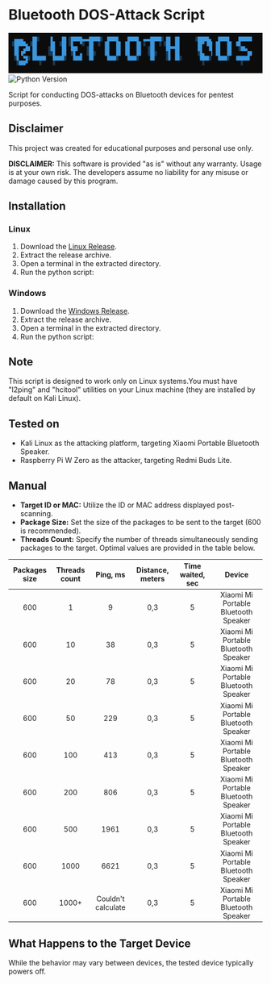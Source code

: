 # Bluetooth DOS-Attack Script

![Logo](https://github.com/Jvr2022/BLUETOOTH-DOS-ATTACK/blob/main/src/images/logo.png)
![Python Version](https://img.shields.io/pypi/pyversions/Django.svg)

Script for conducting DOS-attacks on Bluetooth devices for pentest purposes.

## Disclaimer

This project was created for educational purposes and personal use only.

**DISCLAIMER:** This software is provided "as is" without any warranty. Usage is at your own risk. The developers assume no liability for any misuse or damage caused by this program.

## Installation

### Linux
1. Download the [Linux Release](https://github.com/Jvr2022/Bluetooth-DOS-Attack/releases).
2. Extract the release archive.
3. Open a terminal in the extracted directory.
4. Run the python script:

### Windows
1. Download the [Windows Release](https://github.com/Jvr2022/Bluetooth-DOS-Attack/releases).
2. Extract the release archive.
3. Open a terminal in the extracted directory.
4. Run the python script:

## Note

This script is designed to work only on Linux systems.You must have "l2ping" and "hcitool" utilities on your Linux machine (they are installed by default on Kali Linux).

## Tested on

- Kali Linux as the attacking platform, targeting Xiaomi Portable Bluetooth Speaker.
- Raspberry Pi W Zero as the attacker, targeting Redmi Buds Lite.

## Manual

- **Target ID or MAC:** Utilize the ID or MAC address displayed post-scanning.
- **Package Size:** Set the size of the packages to be sent to the target (600 is recommended).
- **Threads Count:** Specify the number of threads simultaneously sending packages to the target. Optimal values are provided in the table below.

|  Packages size | Threads count| Ping, ms  | Distance, meters | Time waited, sec  | Device |
|:--------------:|:-----: |:------------:|:--------------------:|:----------------:|:------:|
|  600           | 1       | 9           |0,3                   |           5      |Xiaomi Mi Portable Bluetooth Speaker|
|  600           | 10      | 38          |0,3                   |           5      |Xiaomi Mi Portable Bluetooth Speaker|
|  600           | 20      | 78          |0,3                   |           5      |Xiaomi Mi Portable Bluetooth Speaker|
|  600           | 50      | 229         |0,3                   |           5      |Xiaomi Mi Portable Bluetooth Speaker|
|  600           | 100     | 413         |0,3                   |           5      |Xiaomi Mi Portable Bluetooth Speaker|
|  600           | 200     | 806         |0,3                   |           5      |Xiaomi Mi Portable Bluetooth Speaker|
|  600           | 500     | 1961        |0,3                   |           5      |Xiaomi Mi Portable Bluetooth Speaker|
|  600           | 1000    | 6621        |0,3                   |           5      |Xiaomi Mi Portable Bluetooth Speaker|
|  600           | 1000+   | Couldn't calculate  |0,3           |           5      |Xiaomi Mi Portable Bluetooth Speaker|

## What Happens to the Target Device

While the behavior may vary between devices, the tested device typically powers off.

